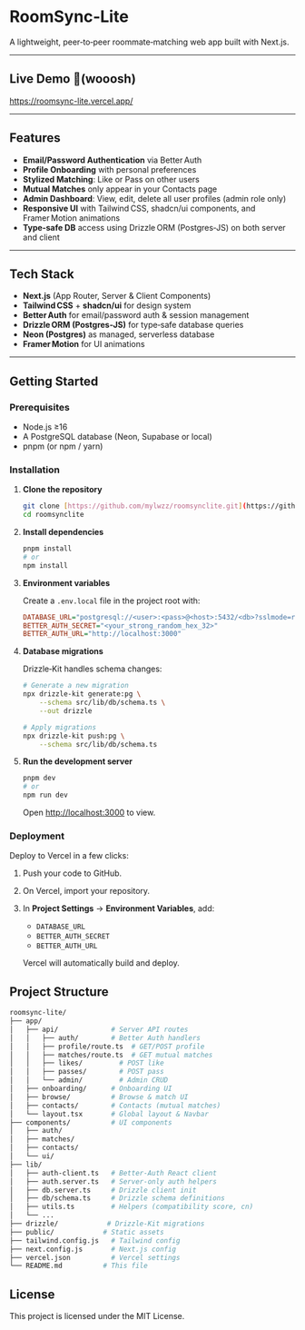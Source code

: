 # RoomSync‑Lite

A lightweight, peer‑to‑peer roommate‑matching web app built with Next.js.

---

## Live Demo  🚀(wooosh)

https://roomsync-lite.vercel.app/

---

## Features

- **Email/Password Authentication** via Better Auth
- **Profile Onboarding** with personal preferences
- **Stylized Matching**: Like or Pass on other users
- **Mutual Matches** only appear in your Contacts page
- **Admin Dashboard**: View, edit, delete all user profiles (admin role only)
- **Responsive UI** with Tailwind CSS, shadcn/ui components, and Framer Motion animations
- **Type‑safe DB** access using Drizzle ORM (Postgres‑JS) on both server and client

---

## Tech Stack

- **Next.js** (App Router, Server & Client Components)
- **Tailwind CSS** + **shadcn/ui** for design system
- **Better Auth** for email/password auth & session management
- **Drizzle ORM (Postgres‑JS)** for type‑safe database queries
- **Neon (Postgres)** as managed, serverless database
- **Framer Motion** for UI animations

---

## Getting Started

### Prerequisites

- Node.js ≥16
- A PostgreSQL database (Neon, Supabase or local)
- pnpm (or npm / yarn)

### Installation

1.  **Clone the repository**

    ```bash
    git clone [https://github.com/mylwzz/roomsynclite.git](https://github.com/mylwzz/roomsynclite.git)
    cd roomsynclite
    ```
2.  **Install dependencies**

    ```bash
    pnpm install
    # or
    npm install
    ```
3.  **Environment variables**

    Create a `.env.local` file in the project root with:

    ```ini
    DATABASE_URL="postgresql://<user>:<pass>@<host>:5432/<db>?sslmode=require"
    BETTER_AUTH_SECRET="<your_strong_random_hex_32>"
    BETTER_AUTH_URL="http://localhost:3000"
    ```
4.  **Database migrations**

    Drizzle‑Kit handles schema changes:

    ```bash
    # Generate a new migration
    npx drizzle-kit generate:pg \
        --schema src/lib/db/schema.ts \
        --out drizzle

    # Apply migrations
    npx drizzle-kit push:pg \
        --schema src/lib/db/schema.ts
    ```
5.  **Run the development server**

    ```bash
    pnpm dev
    # or
    npm run dev
    ```

    Open [http://localhost:3000](http://localhost:3000) to view.

### Deployment

Deploy to Vercel in a few clicks:

1.  Push your code to GitHub.
2.  On Vercel, import your repository.
3.  In **Project Settings** → **Environment Variables**, add:
    - `DATABASE_URL`
    - `BETTER_AUTH_SECRET`
    - `BETTER_AUTH_URL`

    Vercel will automatically build and deploy.

## Project Structure

```bash
roomsync-lite/
├── app/
│   ├── api/             # Server API routes
│   │   ├── auth/        # Better Auth handlers
│   │   ├── profile/route.ts  # GET/POST profile
│   │   ├── matches/route.ts  # GET mutual matches
│   │   ├── likes/         # POST like
│   │   ├── passes/        # POST pass
│   │   └── admin/         # Admin CRUD
│   ├── onboarding/      # Onboarding UI
│   ├── browse/          # Browse & match UI
│   ├── contacts/        # Contacts (mutual matches)
│   └── layout.tsx       # Global layout & Navbar
├── components/          # UI components
│   ├── auth/
│   ├── matches/
│   ├── contacts/
│   └── ui/
├── lib/
│   ├── auth-client.ts   # Better‑Auth React client
│   ├── auth.server.ts   # Server‑only auth helpers
│   ├── db.server.ts     # Drizzle client init
│   ├── db/schema.ts     # Drizzle schema definitions
│   ├── utils.ts         # Helpers (compatibility score, cn)
│   └── ...
├── drizzle/            # Drizzle‑Kit migrations
├── public/            # Static assets
├── tailwind.config.js   # Tailwind config
├── next.config.js       # Next.js config
├── vercel.json          # Vercel settings
└── README.md          # This file
```

## License
This project is licensed under the MIT License.